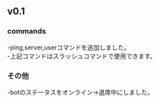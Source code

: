 ## v0.1
### commands
-ping,server,userコマンドを追加しました。<br>
-上記コマンドはスラッシュコマンドで使用できます。
### その他
-botのステータスをオンライン→退席中にしました。
